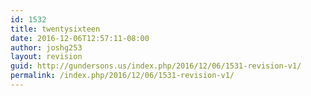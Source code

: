 ```yaml
---
id: 1532
title: twentysixteen
date: 2016-12-06T12:57:11-08:00
author: joshg253
layout: revision
guid: http://gundersons.us/index.php/2016/12/06/1531-revision-v1/
permalink: /index.php/2016/12/06/1531-revision-v1/
---
```

